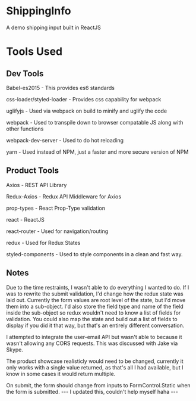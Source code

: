 # ShippingInfo
A demo shipping input built in ReactJS

# Tools Used
  
## Dev Tools

  Babel-es2015 - This provides es6 standards

  css-loader/styled-loader - Provides css capability for webpack

  uglifyjs - Used via webpack on build to minify and uglify the code

  webpack - Used to transpile down to browser compatable JS along with other functions

  webpack-dev-server - Used to do hot reloading

  yarn - Used instead of NPM, just a faster and more secure version of NPM

## Product Tools
  Axios - REST API Library

  Redux-Axios - Redux API Middleware for Axios
  
  prop-types - React Prop-Type validation
  
  react - ReactJS
  
  react-router - Used for navigation/routing
  
  redux - Used for Redux States

  styled-components - Used to style components in a clean and fast way.

## Notes

  Due to the time restraints, I wasn't able to do everything I wanted to do. If I was to rewrite the submit validation, I'd change how the redux state was laid out. Currently the form values are root level of the state, but I'd move them into a sub-object. I'd also store the field type and name of the field inside the sub-object so redux wouldn't need to know a list of fields for validation. You could also map the state and build out a list of fields to display if you did it that way, but that's an entirely different conversation. 

  I attempted to integrate the user-email API but wasn't able to because it wasn't allowing any CORS requests. This was discussed with Jake via Skype.

  The product showcase realisticly would need to be changed, currently it only works with a single value returned, as that's all I had available, but I know in some cases it would return multiple.

  On submit, the form should change from inputs to FormControl.Static when the form is submitted. --- I updated this, couldn't help myself haha ---

  
